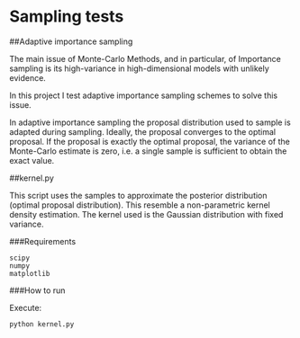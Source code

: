# Sampling tests

##Adaptive importance sampling

The main issue of Monte-Carlo Methods, and in particular, of Importance sampling is
its high-variance in high-dimensional models with unlikely evidence.

In this project I test adaptive importance sampling schemes to solve this issue.

In adaptive importance sampling the proposal distribution used to sample is adapted during sampling.
Ideally, the proposal converges to the optimal proposal. 
If the proposal is exactly the optimal proposal, the variance of the Monte-Carlo
estimate is zero, i.e. a single sample is sufficient to obtain the exact value.

##kernel.py

This script uses the samples to approximate the posterior distribution (optimal proposal distribution).
This resemble a non-parametric kernel density estimation. 
The kernel used is the Gaussian distribution with fixed variance.


###Requirements

```
scipy
numpy
matplotlib
```  

###How to run

Execute:

```python kernel.py```

